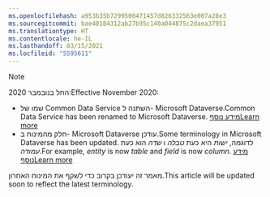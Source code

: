```yaml
---
ms.openlocfilehash: a953b35b7299500471457d826332563e007a28e3
ms.sourcegitcommit: bae40184312ab27b95c140a044875c2daea37951
ms.translationtype: HT
ms.contentlocale: he-IL
ms.lasthandoff: 03/15/2021
ms.locfileid: "5595611"
---
```

> [!NOTE]
> <span data-ttu-id="88e26-101">החל בנובמבר 2020:</span><span class="sxs-lookup"><span data-stu-id="88e26-101">Effective November 2020:</span></span>
> - <span data-ttu-id="88e26-102">שמו של Common Data Service השתנה ל- Microsoft Dataverse.</span><span class="sxs-lookup"><span data-stu-id="88e26-102">Common Data Service has been renamed to Microsoft Dataverse.</span></span> [<span data-ttu-id="88e26-103">מידע נוסף</span><span class="sxs-lookup"><span data-stu-id="88e26-103">Learn more</span></span>](https://aka.ms/PAuAppBlog)
> - <span data-ttu-id="88e26-104">חלק מהמינוח ב- Microsoft Dataverse עודכן.</span><span class="sxs-lookup"><span data-stu-id="88e26-104">Some terminology in Microsoft Dataverse has been updated.</span></span> <span data-ttu-id="88e26-105">לדוגמה, *ישות* היא כעת *טבלה* ו *שדה* הוא כעת *עמודה*.</span><span class="sxs-lookup"><span data-stu-id="88e26-105">For example, *entity* is now *table* and *field* is now *column*.</span></span> [<span data-ttu-id="88e26-106">מידע נוסף</span><span class="sxs-lookup"><span data-stu-id="88e26-106">Learn more</span></span>](/powerapps/maker/data-platform/data-platform-intro)
>
> <span data-ttu-id="88e26-107">מאמר זה יעודכן בקרוב כדי לשקף את המינוח האחרון.</span><span class="sxs-lookup"><span data-stu-id="88e26-107">This article will be updated soon to reflect the latest terminology.</span></span>